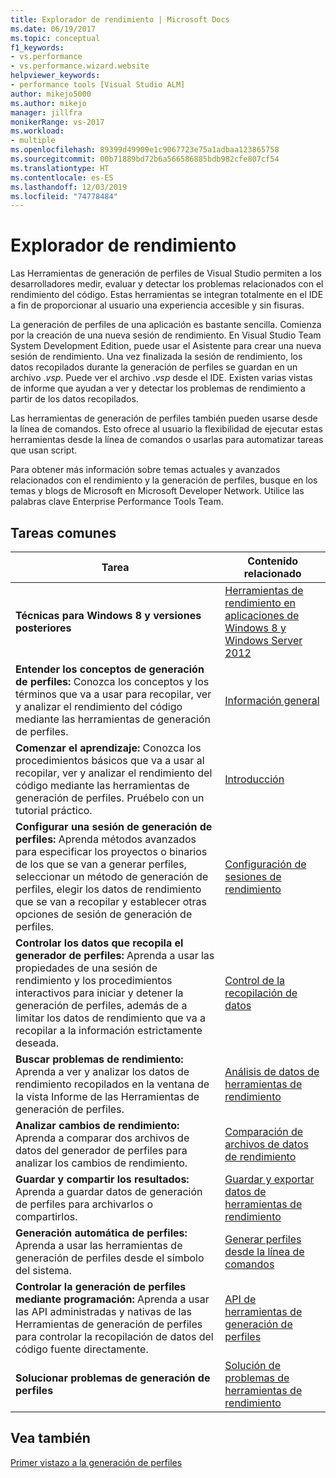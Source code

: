 ```yaml
---
title: Explorador de rendimiento | Microsoft Docs
ms.date: 06/19/2017
ms.topic: conceptual
f1_keywords:
- vs.performance
- vs.performance.wizard.website
helpviewer_keywords:
- performance tools [Visual Studio ALM]
author: mikejo5000
ms.author: mikejo
manager: jillfra
monikerRange: vs-2017
ms.workload:
- multiple
ms.openlocfilehash: 89399d49909e1c9067723e75a1adbaa123865758
ms.sourcegitcommit: 00b71889bd72b6a566586885bdb982cfe807cf54
ms.translationtype: HT
ms.contentlocale: es-ES
ms.lasthandoff: 12/03/2019
ms.locfileid: "74778484"
---
```

# <a name="performance-explorer"></a>Explorador de rendimiento

Las Herramientas de generación de perfiles de Visual Studio permiten a los desarrolladores medir, evaluar y detectar los problemas relacionados con el rendimiento del código. Estas herramientas se integran totalmente en el IDE a fin de proporcionar al usuario una experiencia accesible y sin fisuras.

La generación de perfiles de una aplicación es bastante sencilla. Comienza por la creación de una nueva sesión de rendimiento. En Visual Studio Team System Development Edition, puede usar el Asistente para crear una nueva sesión de rendimiento. Una vez finalizada la sesión de rendimiento, los datos recopilados durante la generación de perfiles se guardan en un archivo .*vsp*. Puede ver el archivo .*vsp* desde el IDE. Existen varias vistas de informe que ayudan a ver y detectar los problemas de rendimiento a partir de los datos recopilados.

Las herramientas de generación de perfiles también pueden usarse desde la línea de comandos. Esto ofrece al usuario la flexibilidad de ejecutar estas herramientas desde la línea de comandos o usarlas para automatizar tareas que usan script.

Para obtener más información sobre temas actuales y avanzados relacionados con el rendimiento y la generación de perfiles, busque en los temas y blogs de Microsoft en Microsoft Developer Network. Utilice las palabras clave Enterprise Performance Tools Team.

## <a name="common-tasks"></a>Tareas comunes

|Tarea|Contenido relacionado|
|----------|---------------------|
|**Técnicas para Windows 8 y versiones posteriores**|[Herramientas de rendimiento en aplicaciones de Windows 8 y Windows Server 2012](../profiling/performance-tools-on-windows-8-and-windows-server-2012-applications.md)|
|**Entender los conceptos de generación de perfiles:** Conozca los conceptos y los términos que va a usar para recopilar, ver y analizar el rendimiento del código mediante las herramientas de generación de perfiles.|[Información general](../profiling/overviews-performance-tools.md)|
|**Comenzar el aprendizaje:** Conozca los procedimientos básicos que va a usar al recopilar, ver y analizar el rendimiento del código mediante las herramientas de generación de perfiles. Pruébelo con un tutorial práctico.|[Introducción](../profiling/getting-started-with-performance-tools.md)|
|**Configurar una sesión de generación de perfiles:** Aprenda métodos avanzados para especificar los proyectos o binarios de los que se van a generar perfiles, seleccionar un método de generación de perfiles, elegir los datos de rendimiento que se van a recopilar y establecer otras opciones de sesión de generación de perfiles.|[Configuración de sesiones de rendimiento](../profiling/configuring-performance-sessions.md)|
|**Controlar los datos que recopila el generador de perfiles:** Aprenda a usar las propiedades de una sesión de rendimiento y los procedimientos interactivos para iniciar y detener la generación de perfiles, además de a limitar los datos de rendimiento que va a recopilar a la información estrictamente deseada.|[Control de la recopilación de datos](../profiling/controlling-data-collection.md)|
|**Buscar problemas de rendimiento:** Aprenda a ver y analizar los datos de rendimiento recopilados en la ventana de la vista Informe de las Herramientas de generación de perfiles.|[Análisis de datos de herramientas de rendimiento](../profiling/analyzing-performance-tools-data.md)|
|**Analizar cambios de rendimiento:** Aprenda a comparar dos archivos de datos del generador de perfiles para analizar los cambios de rendimiento.|[Comparación de archivos de datos de rendimiento](../profiling/comparing-performance-data-files.md)|
|**Guardar y compartir los resultados:** Aprenda a guardar datos de generación de perfiles para archivarlos o compartirlos.|[Guardar y exportar datos de herramientas de rendimiento](../profiling/saving-and-exporting-performance-tools-data.md)|
|**Generación automática de perfiles:** Aprenda a usar las herramientas de generación de perfiles desde el símbolo del sistema.|[Generar perfiles desde la línea de comandos](../profiling/using-the-profiling-tools-from-the-command-line.md)|
|**Controlar la generación de perfiles mediante programación:** Aprenda a usar las API administradas y nativas de las Herramientas de generación de perfiles para controlar la recopilación de datos del código fuente directamente.|[API de herramientas de generación de perfiles](../profiling/profiling-tools-apis.md)|
|**Solucionar problemas de generación de perfiles**|[Solución de problemas de herramientas de rendimiento](../profiling/troubleshooting-performance-tools-issues.md)|

## <a name="see-also"></a>Vea también

[Primer vistazo a la generación de perfiles](../profiling/profiling-feature-tour.md)
